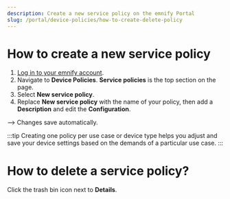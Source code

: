 ```yaml
---
description: Create a new service policy on the emnify Portal
slug: /portal/device-policies/how-to-create-delete-policy
---
```


# How to create a new service policy

1. [Log in to your emnify account](https://portal.emnify.com/sign).
1. Navigate to **Device Policies**.
   **Service policies** is the top section on the page.
1. Select **New service policy**.
1. Replace **New service policy** with the name of your policy, then add a **Description** and edit the **Configuration**.

--> Changes save automatically.

:::tip
Creating one policy per use case or device type helps you adjust and save your device settings based on the demands of a particular use case.
:::

# How to delete a service policy?

Click the trash bin icon next to **Details**.
